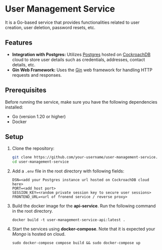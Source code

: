 # User Management Service

It is a Go-based service that provides functionalities related to user creation, user deletion, password resets, etc.

## Features

- **Integration with Postgres:** Utilizes [Postgres](https://github.com/postgres/postgres) hosted on [CockroachDB](https://github.com/cockroachdb/cockroach) cloud to store user details such as credentials, addresses, contact details, etc. 
- **Gin Web Framework:** Uses the [Gin](https://github.com/gin-gonic/gin) web framework for handling HTTP requests and responses.

## Prerequisites

Before running the service, make sure you have the following dependencies installed:

- Go (version 1.20 or higher)
- Docker 

## Setup

1. Clone the repository:

   ```bash
   git clone https://github.com/your-username/user-management-service.git
   cd user-management-service

3. Add a `.env` file in the root directory with following fields:
   
   ```
   DSN=<add your Postgres instance url hosted on CockroachDB cloud here>
   PORT=<add host port>
   SESSION_KEY=<random private session key to secure user sessions>
   FRONTEND_URL=<url of fronend service / reverse proxy>
   ```

5. Build the docker image for the **api-service**. Run the following command in the root directory.

   ```
   docker build -t user-management-service-api:latest .
   ```

6. Start the services using **docker-compose**. Note that it is expected your *Mongo* is hosted on cloud.

   ```
   sudo docker-compose compose build && sudo docker-compose up
   ```